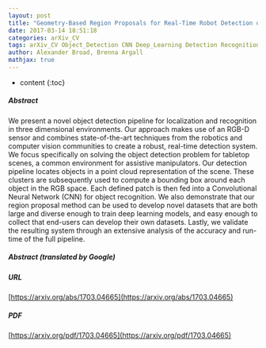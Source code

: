 ```yaml
---
layout: post
title: "Geometry-Based Region Proposals for Real-Time Robot Detection of Tabletop Objects"
date: 2017-03-14 18:51:18
categories: arXiv_CV
tags: arXiv_CV Object_Detection CNN Deep_Learning Detection Recognition
author: Alexander Broad, Brenna Argall
mathjax: true
---
```


* content
{:toc}

##### Abstract
We present a novel object detection pipeline for localization and recognition in three dimensional environments. Our approach makes use of an RGB-D sensor and combines state-of-the-art techniques from the robotics and computer vision communities to create a robust, real-time detection system. We focus specifically on solving the object detection problem for tabletop scenes, a common environment for assistive manipulators. Our detection pipeline locates objects in a point cloud representation of the scene. These clusters are subsequently used to compute a bounding box around each object in the RGB space. Each defined patch is then fed into a Convolutional Neural Network (CNN) for object recognition. We also demonstrate that our region proposal method can be used to develop novel datasets that are both large and diverse enough to train deep learning models, and easy enough to collect that end-users can develop their own datasets. Lastly, we validate the resulting system through an extensive analysis of the accuracy and run-time of the full pipeline.

##### Abstract (translated by Google)


##### URL
[https://arxiv.org/abs/1703.04665](https://arxiv.org/abs/1703.04665)

##### PDF
[https://arxiv.org/pdf/1703.04665](https://arxiv.org/pdf/1703.04665)

